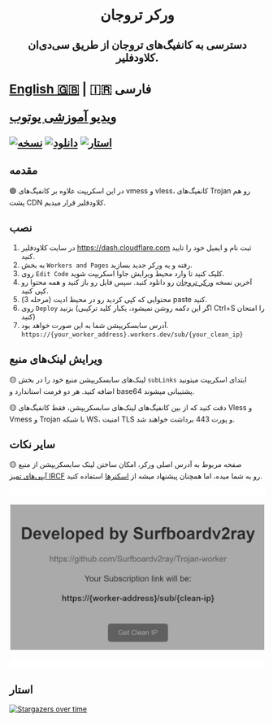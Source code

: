 <h1 align="center">
  ورکر تروجان
</h1>

<h2 align="center">
دسترسی به کانفیگ‌های تروجان از طریق سی‌دی‌ان کلاودفلیر.
<h2/>
  
<div align="left">
  <h3>
    <a href="README.md">English 🇬🇧</a> | 🇮🇷 فارسی
    <p>
    <a href="https://www.youtube.com/watch?v=v12y52a0w6w">ویدیو آموزشی یوتوب</a>
    </p>
  </h3> 
</div>
  
[![نسخه](https://img.shields.io/github/v/release/surfboardv2ray/Trojan-worker?label=Version&color=blue)](https://github.com/surfboardv2ray/Trojan-worker/releases/latest)
[![دانلود](https://img.shields.io/github/downloads/surfboardv2ray/Trojan-worker/total?label=Downloads)](https://github.com/surfboardv2ray/Trojan-worker/releases/latest)
[![استار](https://img.shields.io/github/stars/surfboardv2ray/Trojan-worker?style=flat&label=Stars&color=tomato
)](https://github.com/surfboardv2ray/Trojan-worker)

## مقدمه
🟢 در این اسکریپت علاوه بر کانفیگ‌های vmess و vless، کانفیگ‌های Trojan رو هم پشت CDN کلاودفلیر قرار میدیم.

## نصب
1. در سایت کلاودفلیر https://dash.cloudflare.com ثبت نام و ایمیل خود را تایید کنید.
2. به بخش `Workers and Pages` رفته و یه ورکر جدید بسازید.
3. روی `Edit Code` کلیک کنید تا وارد محیط ویرایش جاوا اسکریپت شوید.
4. آخرین نسخه [ورکر تروجان](https://github.com/Surfboardv2ray/Trojan-worker/releases/latest/download/worker.js) رو دانلود کنید. سپس فایل رو باز کنید و همه محتوا رو کپی کنید.
5. محتوایی که کپی کردید رو در محیط ادیت (مرحله 3) paste کنید.
6. روی `Deploy` بزنید (اگر این دکمه روشن نمیشود، یکبار کلید ترکیبی Ctrl+S را امتحان کنید)
7. آدرس سابسکریپشن شما به این صورت خواهد بود. `https://{your_worker_address}.workers.dev/sub/{your_clean_ip}`

## ویرایش لینک‌های منبع
🟡 لینک‌های سابسکریپشن منبع خود را در بخش `subLinks` ابتدای اسکریپت میتونید اضافه کنید. هر دو فرمت استاندارد و base64 پشتیبانی میشوند.

🟡 دقت کنید که از بین کانفیگ‌های لینک‌های سابسکریپشن، فقط کانفیگ‌های Vless و Vmess و Trojan با شبکه WS، امنیت TLS و پورت 443 برداشت خواهند شد.

## سایر نکات
🟡 صفحه مربوط به آدرس اصلی ورکر، امکان ساختن لینک سابسکریپشن از منبع [آیپی‌های تمیز IRCF](https://github.com/ircfspace/cf2dns/blob/master/list/ipv4.json) رو به شما میده، اما همچنان پیشنهاد میشه از [اسکنرها](https://ircf.space/scanner.html) استفاده کنید.

![0](./assets/redline.gif)

<p align="center">
  <img src="assets/html.jpg" alt="html.jpg" width="500"/>
</p>

![0](./assets/redline.gif)


## استار
[![Stargazers over time](https://starchart.cc/Surfboardv2ray/Trojan-worker.svg?variant=adaptive)](https://starchart.cc/Surfboardv2ray/Trojan-worker)
